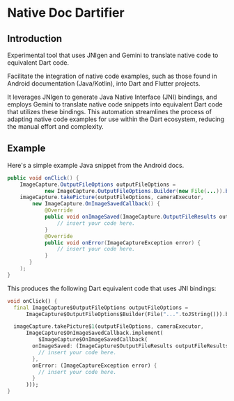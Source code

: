 # Native Doc Dartifier

## Introduction
Experimental tool that uses JNIgen and Gemini to translate native code to equivalent Dart code.

Facilitate the integration of native code examples, such as those found in Android documentation (Java/Kotlin), into Dart and Flutter projects.

It leverages JNIgen to generate Java Native Interface (JNI) bindings, and employs Gemini to translate native code snippets into equivalent Dart code that utilizes these bindings. This automation streamlines the process of adapting native code examples for use within the Dart ecosystem, reducing the manual effort and complexity.

## Example

Here's a simple example Java snippet from the Android docs.
```java
public void onClick() {
    ImageCapture.OutputFileOptions outputFileOptions =
            new ImageCapture.OutputFileOptions.Builder(new File(...)).build();
    imageCapture.takePicture(outputFileOptions, cameraExecutor,
        new ImageCapture.OnImageSavedCallback() {
            @Override
            public void onImageSaved(ImageCapture.OutputFileResults outputFileResults) {
                // insert your code here.
            }
            @Override
            public void onError(ImageCaptureException error) {
                // insert your code here.
            }
       }
    );
}
```

This produces the following Dart equivalent code that uses JNI bindings:
```dart
void onClick() {
  final ImageCapture$OutputFileOptions outputFileOptions =
      ImageCapture$OutputFileOptions$Builder(File("...".toJString())).build();

  imageCapture.takePicture$1(outputFileOptions, cameraExecutor,
      ImageCapture$OnImageSavedCallback.implement(
          $ImageCapture$OnImageSavedCallback(
        onImageSaved: (ImageCapture$OutputFileResults outputFileResults) {
          // insert your code here.
        },
        onError: (ImageCaptureException error) {
          // insert your code here.
        }
      )));
}
```
